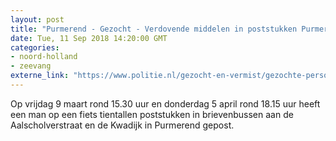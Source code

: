 ```yaml
---
layout: post
title: "Purmerend - Gezocht - Verdovende middelen in poststukken Purmerend"
date: Tue, 11 Sep 2018 14:20:00 GMT
categories: 
- noord-holland 
- zeevang 
externe_link: "https://www.politie.nl/gezocht-en-vermist/gezochte-personen/2018/september/04-verdovende-middelen-in-poststukken-purmerend.html"
---
```


Op vrijdag 9 maart rond 15.30 uur en donderdag 5 april rond 18.15 uur heeft een man op een fiets tientallen poststukken in brievenbussen aan de Aalscholverstraat en de Kwadijk in Purmerend gepost.
